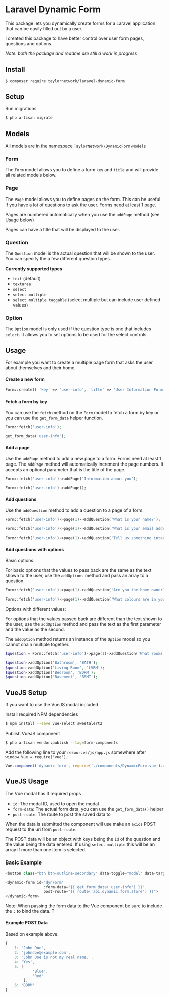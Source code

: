 # Laravel Dynamic Form

This package lets you dynamically create forms for a Laravel application that can be easily filled out by a user. 

I created this package to have better control over user form pages, questions and options. 

*Note: both the package and readme are still a work in progress*

## Install

```bash
$ composer require taylornetwork/laravel-dynamic-form
```

## Setup

Run migrations

```bash
$ php artisan migrate
```

## Models

All models are in the namespace `TaylorNetwork\DynamicForm\Models`

### Form

The `Form` model allows you to define a form `key` and `title` and will provide all related models below. 

### Page

The `Page` model allows you to define pages on the form. This can be useful if you have a lot of questions to ask the user. Forms need at least 1 page.

Pages are numbered automatically when you use the `addPage` method (see Usage below)

Pages can have a title that will be displayed to the user.

### Question

The `Question` model is the actual question that will be shown to the user. You can specify the a few different question types.

**Currently supported types**

- `text` (default)
- `textarea`
- `select`
- `select multiple`
- `select multiple taggable` (select multiple but can include user defined values)

### Option

The `Option` model is only used if the question type is one that includes `select`. It allows you to set options to be used for the select controls

## Usage

For example you want to create a multiple page form that asks the user about themselves and their home.

#### Create a new form

```php
Form::create([ 'key' => 'user-info', 'title' => 'User Information Form' ]);
```

#### Fetch a form by key

You can use the `fetch` method on the `Form` model to fetch a form by key or you can use the `get_form_data` helper function.

```php
Form::fetch('user-info');

get_form_data('user-info');
```

#### Add a page

Use the `addPage` method to add a new page to a form. Forms need at least 1 page. The `addPage` method will automatically increment the page numbers. It accepts an optional parameter that is the title of the page.

```php
Form::fetch('user-info')->addPage('Information about you');

Form::fetch('user-info')->addPage();
```

#### Add questions

Use the `addQuestion` method to add a question to a page of a form. 

```php
Form::fetch('user-info')->page(1)->addQuestion('What is your name?');

Form::fetch('user-info')->page(1)->addQuestion('What is your email address?');

Form::fetch('user-info')->page(1)->addQuestion('Tell us something interesting about you?', 'textarea');
```

#### Add questions with options

Basic options: 

For basic options that the values to pass back are the same as the text shown to the user, use the `addOptions` method and pass an array to a question.

```php
Form::fetch('user-info')->page(1)->addQuestion('Are you the home owner?', 'select')->addOptions([ 'Yes', 'No' ]);

Form::fetch('user-info')->page(1)->addQuestion('What colours are in your home?', 'select multiple taggable')->addOptions([ 'Yellow', 'Blue', 'Red' ]);
```

Options with different values:

For options that the values passed back are different than the text shown to the user, use the `addOption` method and pass the text as the first parameter and the value as the second.

The `addOption` method returns an instance of the `Option` model so you cannot chain multiple together.

```php
$question = Form::fetch('user-info')->page(1)->addQuestion('What rooms need work?', 'select multiple');

$question->addOption('Bathroom', 'BATH');
$question->addOption('Living Room', 'LVRM');
$question->addOption('Bedroom', 'BDRM');
$question->addOption('Basement', 'BSMT');
```


## VueJS Setup

If you want to use the VueJS modal included

Install required NPM dependencies

```bash
$ npm install --save vue-select sweetalert2
```

Publish VueJS component

```bash
$ php artisan vendor:publish --tag=form-components
```

Add the following line to your `resources/js/app.js` somewhere after `window.Vue = require('vue');`

```js
Vue.component('dynamic-form', require('./components/DynamicForm.vue').default);
```

## VueJS Usage

The Vue modal has 3 required props 

- `id`: The modal ID, used to open the modal
- `form-data`: The actual form data, you can use the `get_form_data()` helper
- `post-route`: The route to post the saved data to

When the data is submitted the component will use make an `axios` POST request to the uri from `post-route`.

The POST data will be an object with keys being the `id` of the question and the value being the data entered. If using `select multiple` this will be an array if more than one item is selected.


### Basic Example

```php
<button class="btn btn-outline-secondary" data-toggle="modal" data-target="#dynForm">Open Modal</button>

<dynamic-form id="dynForm" 
				 :form-data="{{ get_form_data('user-info') }}" 
				 post-route="{{ route('api.dynamic.form.store') }}">
</dynamic-form>
```

Note: When passing the form data to the Vue component be sure to include the `:` to bind the data. T

#### Example POST Data

Based on example above.

```js
{
	1: 'John Doe',
	2: 'johndoe@example.com',
	3: 'John Doe is not my real name.',
	4: 'Yes',
	5: [ 
			'Blue',
			'Red'
		],
	6: 'BDRM'
}
```




